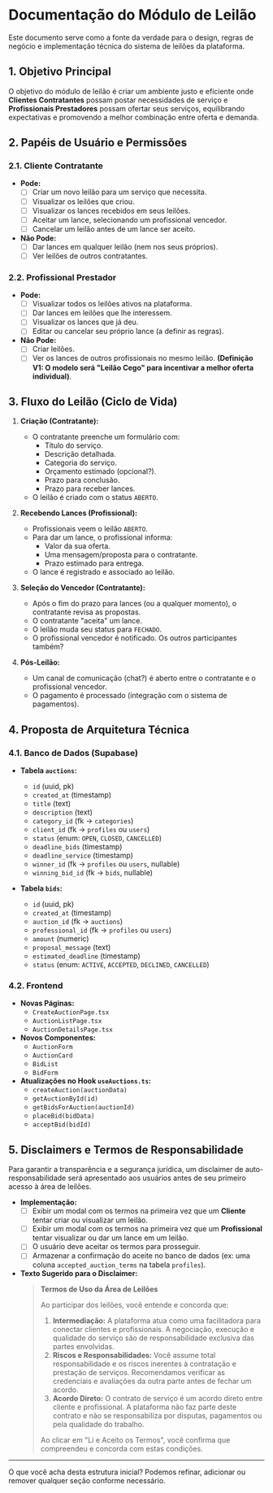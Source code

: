 # Documentação do Módulo de Leilão

Este documento serve como a fonte da verdade para o design, regras de negócio e implementação técnica do sistema de leilões da plataforma.

## 1. Objetivo Principal

O objetivo do módulo de leilão é criar um ambiente justo e eficiente onde **Clientes Contratantes** possam postar necessidades de serviço e **Profissionais Prestadores** possam ofertar seus serviços, equilibrando expectativas e promovendo a melhor combinação entre oferta e demanda.

## 2. Papéis de Usuário e Permissões

### 2.1. Cliente Contratante
- **Pode:**
  - [ ] Criar um novo leilão para um serviço que necessita.
  - [ ] Visualizar os leilões que criou.
  - [ ] Visualizar os lances recebidos em seus leilões.
  - [ ] Aceitar um lance, selecionando um profissional vencedor.
  - [ ] Cancelar um leilão antes de um lance ser aceito.
- **Não Pode:**
  - [ ] Dar lances em qualquer leilão (nem nos seus próprios).
  - [ ] Ver leilões de outros contratantes.

### 2.2. Profissional Prestador
- **Pode:**
  - [ ] Visualizar todos os leilões ativos na plataforma.
  - [ ] Dar lances em leilões que lhe interessem.
  - [ ] Visualizar os lances que já deu.
  - [ ] Editar ou cancelar seu próprio lance (a definir as regras).
- **Não Pode:**
  - [ ] Criar leilões.
  - [ ] Ver os lances de outros profissionais no mesmo leilão. **(Definição V1: O modelo será "Leilão Cego" para incentivar a melhor oferta individual)**.

## 3. Fluxo do Leilão (Ciclo de Vida)

1.  **Criação (Contratante):**
    - O contratante preenche um formulário com:
      - Título do serviço.
      - Descrição detalhada.
      - Categoria do serviço.
      - Orçamento estimado (opcional?).
      - Prazo para conclusão.
      - Prazo para receber lances.
    - O leilão é criado com o status `ABERTO`.

2.  **Recebendo Lances (Profissional):**
    - Profissionais veem o leilão `ABERTO`.
    - Para dar um lance, o profissional informa:
      - Valor da sua oferta.
      - Uma mensagem/proposta para o contratante.
      - Prazo estimado para entrega.
    - O lance é registrado e associado ao leilão.

3.  **Seleção do Vencedor (Contratante):**
    - Após o fim do prazo para lances (ou a qualquer momento), o contratante revisa as propostas.
    - O contratante "aceita" um lance.
    - O leilão muda seu status para `FECHADO`.
    - O profissional vencedor é notificado. Os outros participantes também?

4.  **Pós-Leilão:**
    - Um canal de comunicação (chat?) é aberto entre o contratante e o profissional vencedor.
    - O pagamento é processado (integração com o sistema de pagamentos).

## 4. Proposta de Arquitetura Técnica

### 4.1. Banco de Dados (Supabase)

- **Tabela `auctions`:**
  - `id` (uuid, pk)
  - `created_at` (timestamp)
  - `title` (text)
  - `description` (text)
  - `category_id` (fk -> `categories`)
  - `client_id` (fk -> `profiles` ou `users`)
  - `status` (enum: `OPEN`, `CLOSED`, `CANCELLED`)
  - `deadline_bids` (timestamp)
  - `deadline_service` (timestamp)
  - `winner_id` (fk -> `profiles` ou `users`, nullable)
  - `winning_bid_id` (fk -> `bids`, nullable)

- **Tabela `bids`:**
  - `id` (uuid, pk)
  - `created_at` (timestamp)
  - `auction_id` (fk -> `auctions`)
  - `professional_id` (fk -> `profiles` ou `users`)
  - `amount` (numeric)
  - `proposal_message` (text)
  - `estimated_deadline` (timestamp)
  - `status` (enum: `ACTIVE`, `ACCEPTED`, `DECLINED`, `CANCELLED`)

### 4.2. Frontend

- **Novas Páginas:**
  - `CreateAuctionPage.tsx`
  - `AuctionListPage.tsx`
  - `AuctionDetailsPage.tsx`
- **Novos Componentes:**
  - `AuctionForm`
  - `AuctionCard`
  - `BidList`
  - `BidForm`
- **Atualizações no Hook `useAuctions.ts`:**
  - `createAuction(auctionData)`
  - `getAuctionById(id)`
  - `getBidsForAuction(auctionId)`
  - `placeBid(bidData)`
  - `acceptBid(bidId)`

## 5. Disclaimers e Termos de Responsabilidade

Para garantir a transparência e a segurança jurídica, um disclaimer de auto-responsabilidade será apresentado aos usuários antes de seu primeiro acesso à área de leilões.

- **Implementação:**
  - [ ] Exibir um modal com os termos na primeira vez que um **Cliente** tentar criar ou visualizar um leilão.
  - [ ] Exibir um modal com os termos na primeira vez que um **Profissional** tentar visualizar ou dar um lance em um leilão.
  - [ ] O usuário deve aceitar os termos para prosseguir.
  - [ ] Armazenar a confirmação do aceite no banco de dados (ex: uma coluna `accepted_auction_terms` na tabela `profiles`).

- **Texto Sugerido para o Disclaimer:**
  > **Termos de Uso da Área de Leilões**
  >
  > Ao participar dos leilões, você entende e concorda que:
  >
  > 1.  **Intermediação:** A plataforma atua como uma facilitadora para conectar clientes e profissionais. A negociação, execução e qualidade do serviço são de responsabilidade exclusiva das partes envolvidas.
  > 2.  **Riscos e Responsabilidades:** Você assume total responsabilidade e os riscos inerentes à contratação e prestação de serviços. Recomendamos verificar as credenciais e avaliações da outra parte antes de fechar um acordo.
  > 3.  **Acordo Direto:** O contrato de serviço é um acordo direto entre cliente e profissional. A plataforma não faz parte deste contrato e não se responsabiliza por disputas, pagamentos ou pela qualidade do trabalho.
  >
  > Ao clicar em "Li e Aceito os Termos", você confirma que compreendeu e concorda com estas condições.

---

O que você acha desta estrutura inicial? Podemos refinar, adicionar ou remover qualquer seção conforme necessário.